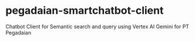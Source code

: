# pegadaian-smartchatbot-client
Chatbot Client for Semantic search and query using Vertex AI Gemini for PT Pegadaian
